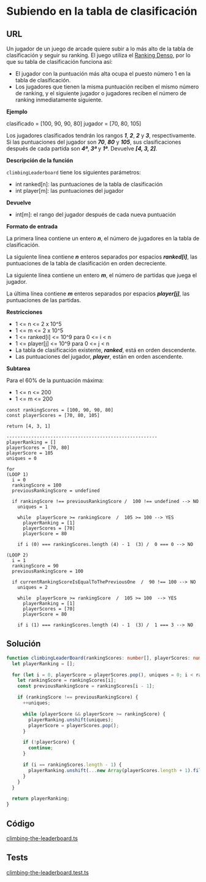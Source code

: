 # Subiendo en la tabla de clasificación

## URL

Un jugador de un juego de arcade quiere subir a lo más alto de la tabla de clasificación y seguir su ranking. El juego utiliza el [Ranking Denso](https://en.wikipedia.org/wiki/Ranking#Dense_ranking_.28.221223.22_ranking.29), por lo que su tabla de clasificación funciona así:

- El jugador con la puntuación más alta ocupa el puesto número 1 en la tabla de clasificación.
- Los jugadores que tienen la misma puntuación reciben el mismo número de ranking, y el siguiente jugador o jugadores reciben el número de ranking inmediatamente siguiente.

**Ejemplo**

clasificado = [100, 90, 90, 80]
jugador = [70, 80, 105]

Los jugadores clasificados tendrán los rangos **_1_**, **_2_**, **_2_** y **_3_**, respectivamente. Si las puntuaciones del jugador son **_70_**, **_80_** y **_105_**, sus clasificaciones después de cada partida son **_4ª_**, **_3ª_** y **_1ª_**. Devuelve **_[4, 3, 2]_**.

**Descripción de la función**

`climbingLeaderboard` tiene los siguientes parámetros:

- int ranked[n]: las puntuaciones de la tabla de clasificación
- int player[m]: las puntuaciones del jugador

**Devuelve**

- int[m]: el rango del jugador después de cada nueva puntuación

**Formato de entrada**

La primera línea contiene un entero **_n_**, el número de jugadores en la tabla de clasificación.

La siguiente línea contiene **_n_** enteros separados por espacios **_ranked[i]_**, las puntuaciones de la tabla de clasificación en orden decreciente.

La siguiente línea contiene un entero **_m_**, el número de partidas que juega el jugador.

La última línea contiene **_m_** enteros separados por espacios **_player[j]_**, las puntuaciones de las partidas.

**Restricciones**

- 1 <= n <= 2 x 10^5
- 1 <= m <= 2 x 10^5
- 1 <= ranked[i] <= 10^9 para 0 <= i < n
- 1 <= player[j] <= 10^9 para 0 <= j < n
- La tabla de clasificación existente, **_ranked_**, está en orden descendente.
- Las puntuaciones del jugador, **_player_**, están en orden ascendente.

**Subtarea**

Para el 60% de la puntuación máxima:

- 1 <= n <= 200
- 1 <= m <= 200

```text
const rankingScores = [100, 90, 90, 80]
const playerScores = [70, 80, 105]

return [4, 3, 1]

-------------------------------------------------------
playerRanking = []
playerScores = [70, 80]
playerScore = 105
uniques = 0

for
(LOOP 1)
  i = 0
  rankingScore = 100
  previousRankingScore = undefined

  if rankingScore !== previousRankingScore /  100 !== undefined --> NO
    uniques = 1

    while  playerScore >= rankingScore  /  105 >= 100 --> YES
      playerRanking = [1]
      playerScores = [70]
      playerScore = 80

    if i (0) === rankingScores.length (4) - 1  (3) /  0 === 0 --> NO

(LOOP 2)
  i = 1
  rankingScore = 90
  previousRankingScore = 100

  if currentRankingScoreIsEqualToThePreviousOne  /  90 !== 100 --> NO
    uniques = 2

    while  playerScore >= rankingScore  /  105 >= 100  --> YES
      playerRanking = [1]
      playerScores = [70]
      playerScore = 80

    if i (1) === rankingScores.length (4) - 1  (3) /  1 === 3 --> NO
```

## Solución

```typescript
function climbingLeaderBoard(rankingScores: number[], playerScores: number[]): number[] | undefined {
  let playerRanking = [];

  for (let i = 0, playerScore = playerScores.pop(), uniques = 0; i < rankingScores.length; ++i) {
    let rankingScore = rankingScores[i];
    const previousRankingScore = rankingScores[i - 1];

    if (rankingScore !== previousRankingScore) {
      ++uniques;

      while (playerScore && playerScore >= rankingScore) {
        playerRanking.unshift(uniques);
        playerScore = playerScores.pop();
      }

      if (!playerScore) {
        continue;
      }

      if (i == rankingScores.length - 1) {
        playerRanking.unshift(...new Array(playerScores.length + 1).fill(++uniques));
      }
    }
  }

  return playerRanking;
}
````

## Código
[climbing-the-leaderboard.ts](./climbing-the-leaderboard.ts)

## Tests
[climbing-the-leaderboard.test.ts](./climbing-the-leaderboard.test.ts)
